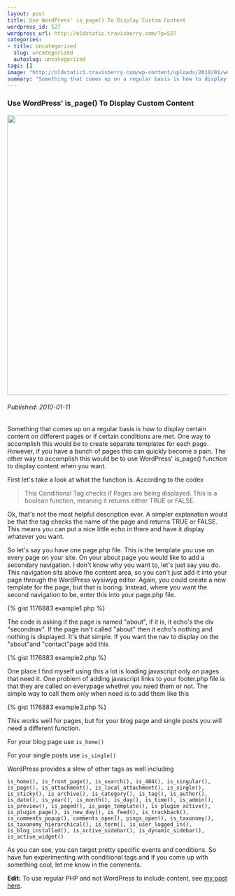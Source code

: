 ```yaml
--- 
layout: post
title: Use WordPress' is_page() To Display Custom Content
wordpress_id: 527
wordpress_url: http://oldstatic.travisberry.com/?p=527
categories: 
- title: Uncategorized
  slug: uncategorized
  autoslug: uncategorized
tags: []
image: "http://oldstatic1.travisberry.com/wp-content/uploads/2010/01/wordpressnotebook.jpg"
summary: "Something that comes up on a regular basis is how to display certain content on different pages or if certain conditions are met."
---
```

<article class="post clearfix">
  <h3>Use WordPress' is_page() To Display Custom Content</h3>
  <a href="http://www.flickr.com/photos/nbachiyski/2186228674/" class="postImageLink"><img src="http://oldstatic1.travisberry.com/wp-content/uploads/2010/01/wordpressnotebook.jpg" alt="" class="thumbnail alignleft" width=640  /></a>
  <h6>Published: 2010-01-11</h6>

Something that comes up on a regular basis is how to display certain content on different pages or if certain conditions are met. One way to accomplish this would be to create separate templates for each page. However, if you have a bunch of pages this can quickly become a pain. The other way to accomplish this would be to use WordPress' is_page() function to display content when you want.

First let's take a look at what the function is. According to the codex 

<blockquote>
This Conditional Tag checks if Pages are being displayed. This is a boolean function, meaning it returns either TRUE or FALSE.
</blockquote> 

Ok, that's not the most helpful description ever. A simpler explanation would be that the tag checks the name of the page and returns TRUE or FALSE. This means you can put a nice little echo in there and have it display whatever you want.

So let's say you have one page.php file. This is the template you use on every page on your site. On your about page you would like to add a secondary navigation. I don't know why you want to, let's just say you do. This navigation sits above the content area, so you can't just add it into your page through the WordPress wysiwyg editor. Again, you could create a new template for the page, but that is boring. Instead, where you want the second navigation to be, enter this into your page.php file.

<div class="gistFallback">
{% gist 1176883 example1.php %}
</div>

The code is asking if the page is named "about", if it is, it echo's the div "secondnav". If the page isn't called "about" then it echo's nothing and nothing is displayed. It's that simple. If you want the nav to display on the "about"and "contact"page add this

<div class="gistFallback">
{% gist 1176883 example2.php %}
</div>

One place I find myself using this a lot is loading javascript only on pages that need it. One problem of adding javascript links to your footer.php file is that they are called on everypage whether you need them or not. The simple way to call them only when need is to add them like this

<div class="gistFallback">
{% gist 1176883 example3.php %}
</div>

This works well for pages, but for your blog page and single posts you will need a different function.

For your blog page use ``is_home()`` 

For your single posts use ``is_single()`` 

WordPress provides a slew of other tags as well including 

``is_home(), is_front_page(), is_search(), is_404(), is_singular(), is_page(), is_attachment(), is_local_attachment(), is_single(), is_sticky(), is_archive(), is_category(), is_tag(), is_author(), is_date(), is_year(), is_month(), is_day(), is_time(), is_admin(), is_preview(), is_paged(), is_page_template(), is plugin active(), is_plugin_page(), is_new_day(), is_feed(), is_trackback(), is_comments_popup(), comments_open(), pings_open(), is_taxonomy(), is_taxonomy_hierarchical(), is_term(), is_user_logged_in(), is_blog_installed(), is_active_sidebar(), is_dynamic_sidebar(), is_active_widget()``

As you can see, you can target pretty specific events and conditions. So have fun experimenting with conditional tags and if you come up with something cool, let me know in the comments.

**Edit:** To use regular PHP and not WordPress to include content, see [my post here](http://oldstatic.travisberry.com/2010/10/if-is_page-with-regular-php/).

</article>